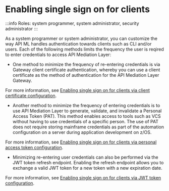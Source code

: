 # Enabling single sign on for clients

:::info Roles: system programmer, system administrator, security administrator
:::

As a system programmer or system administrator, you can customize the way API ML handles authentication towards clients such as CLI and/or users. Each of the following methods limits the frequency the user is reqired to enter credentials to access API Mediation Layer: 

* One method to minimize the frequency of re-entering credentials is via Gateway client certificate authentication, whereby you can use a client certificate as the method of authentication for the API Mediation Layer Gateway. 

 For more information, see [Enabling single sign on for clients via client certificate configuration](./configuration-client-certificates).

* Another method to minimize the frequency of entering credentials is to use API Mediation Layer to generate, validate, and invalidate a Personal Access Token (PAT). This method enables access to tools such as VCS without having to use credentials of a specific person. The use of PAT does not require storing mainframe credentials as part of the automation configuration on a server during application development on z/OS.

 For more information, see [Enabling single sign on for clients via personal access token configuration](./configuration-personal-access-token). 

 * Minimizing re-entering user credentials can also be performed via the JWT token refresh endpoint. Enabling the refresh endpoint allows you to exchange a valid JWT token for a new token with a new expiration date.

 For more information, see [Enabling single sign on for clients via JWT token configuration](./configuration-jwt).
